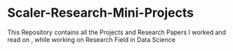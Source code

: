 # Scaler-Research-Mini-Projects
This Repository contains all the Projects and Research Papers I worked and read on , while working on Research Field in Data Science
